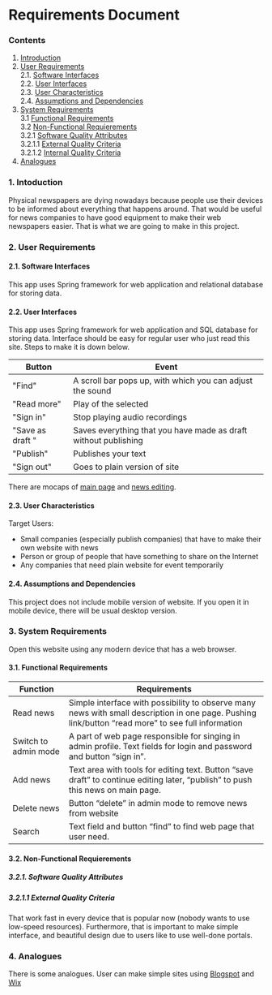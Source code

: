 # Requirements Document
### Contents
1. [Introduction](#1)
2. [User Requirements](#2) <br>
  2.1. [Software Interfaces](#2.1) <br>
  2.2. [User Interfaces](#2.2) <br>
  2.3. [User Characteristics](#2.3) <br>
  2.4. [Assumptions and Dependencies](#2.4) <br>
3. [System Requirements](#3.) <br>
  3.1 [Functional Requirements](#3.1) <br>
  3.2 [Non-Functional Requierements](#3.2) <br>
    3.2.1 [Software Quality Attributes](#3.2.1) <br>
    3.2.1.1 [External Quality Criteria](#3.2.1.1) <br>
    3.2.1.2 [Internal Quality Criteria](#3.2.1.2) <br>
4. [Analogues](#4) <br>

### 1\. Intoduction <a name="1"></a>
Physical newspapers are dying nowadays because people use their devices to be informed about everything that happens around. That would be useful for news companies to have good equipment to make their web newspapers easier.
That is what we are going to make in this project.

### 2\. User Requirements <a name="2"></a>
#### 2.1\. Software Interfaces <a name="2.1"></a>
This app uses Spring framework for web application and relational database for storing data.
#### 2.2\. User Interfaces <a name="2.2"></a>
This app uses Spring framework for web application and SQL database for storing data.
Interface should be easy for regular user who just read this site. Steps to make it is down below.

Button | Event
--- | ---
"Find" | A scroll bar pops up, with which you can adjust the sound
"Read more" | Play of the selected
"Sign in" | Stop playing audio recordings
"Save as draft " | Saves everything that you have made as draft without publishing 
"Publish" | Publishes your text
"Sign out" | Goes to plain version of site

There are mocaps of [main page](https://github.com/peekhovsky/trtpo-news-portal-2018/blob/master/docs/Mockups/main-page.png) and [news editing](https://github.com/peekhovsky/trtpo-news-portal-2018/blob/master/docs/Mockups/news-editing.png).
 
#### 2.3\. User Characteristics <a name="2.3"></a>
Target Users:
* Small companies (especially publish companies) that have to make their own website with news
* Person or group of people that have something to share on the Internet
* Any companies that need plain website for event temporarily

#### 2.4\. Assumptions and Dependencies <a name="2.4"></a>
This project does not include mobile version of website. If you open it in mobile device, there will be usual desktop version.

### 3\. System Requirements <a name="3"></a>
Open this website using any modern device that has a web browser. 

#### 3.1\. Functional Requirements <a name="3.1"></a>
Function | Requirements
--- | ---
Read news | Simple interface with possibility to observe many news with small description in one page. Pushing link/button “read more” to see full information
Switch to admin mode | A part of web page responsible for singing in admin profile. Text fields for login and password and button “sign in”.
Add news | Text area with tools for editing text. Button “save draft” to continue editing later, “publish” to push this news on main page.
Delete news | Button “delete” in admin mode to remove news from website
Search | Text field and button “find” to find web page that user need. 

#### 3.2\. Non-Functional Requierements <a name="3.2"></a>
##### 3.2.1\. Software Quality Attributes <a name="3.2.1"></a>
##### 3.2.1.1 External Quality Criteria <a name="3.2.1.1"></a>
That work fast in every device that is popular now (nobody wants to use low-speed resources). Furthermore, that is important to make simple interface, and beautiful design due to users like to use well-done portals. 
### 4\. Analogues <a name="4"></a>
There is some analogues. User can make simple sites using [Blogspot](https://www.blogger.com/) and [Wix](https://wix.com/)
